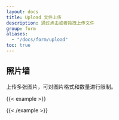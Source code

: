 ```yaml
---
layout: docs
title: Upload 文件上传
description: 通过点击或者拖拽上传文件
group: form
aliases:
  - "/docs/form/upload"
toc: true
---
```


## 照片墙

上传多张图片，可对图片格式和数量进行限制。

{{< example >}}
  <div class="lazy-upload"></div>

  <template>
    new LazyUI.Upload('.lazy-upload', {
      action: 'https://back-end/api/upload',
      limit: 3
    })
  </template>
{{< /example >}}


